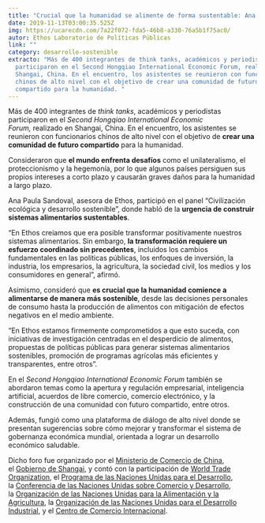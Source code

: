 ```yaml
---
title: "Crucial que la humanidad se alimente de forma sustentable: Ana Paula Sandoval"
date: 2019-11-13T03:00:35.525Z
img: https://ucarecdn.com/7a22f072-fda5-46b8-a330-76a5b1f75ac0/
autor: Ethos Laboratorio de Políticas Públicas
link: ""
category: desarrollo-sostenible
extracto: "Más de 400 integrantes de think tanks, académicos y periodistas
  participaron en el Second Hongqiao International Economic Forum, realizado en
  Shangai, China. En el encuentro, los asistentes se reunieron con funcionarios
  chinos de alto nivel con el objetivo de crear una comunidad de futuro
  compartido para la humanidad. "
---
```

Más de 400 integrantes de *think tanks*, académicos y periodistas participaron en el *Second Hongqiao International Economic Forum,* realizado en Shangai, China. En el encuentro, los asistentes se reunieron con funcionarios chinos de alto nivel con el objetivo de **crear una comunidad de futuro compartido** para la humanidad. 

Consideraron que **el mundo enfrenta desafíos** como el unilateralismo, el proteccionismo y la hegemonía, por lo que algunos países persiguen sus propios intereses a corto plazo y causarán graves daños para la humanidad a largo plazo.

Ana Paula Sandoval, asesora de Ethos, participó en el panel “Civilización ecológica y desarrollo sostenible”, donde habló de la **urgencia de construir sistemas alimentarios sustentables**. 

“En Ethos creíamos que era posible transformar positivamente nuestros sistemas alimentarios. Sin embargo, **la transformación requiere un esfuerzo coordinado sin precedentes**, incluidos los cambios fundamentales en las políticas públicas, los enfoques de inversión, la industria, los empresarios, la agricultura, la sociedad civil, los medios y los consumidores en general”, afirmó. 

Asimismo, consideró que **es crucial que la humanidad comience a alimentarse de manera más sostenible**, desde las decisiones personales de consumo hasta la producción de alimentos con mitigación de efectos negativos en el medio ambiente.

“En Ethos estamos firmemente comprometidos a que esto suceda, con iniciativas de investigación centradas en el desperdicio de alimentos, propuestas de políticas públicas para generar sistemas alimentarios sostenibles, promoción de programas agrícolas más eficientes y transparentes, entre otros”.

En el *Second Hongqiao International Economic Forum* también se abordaron temas como la apertura y regulación empresarial, inteligencia artificial, acuerdos de libre comercio, comercio electrónico, y la construcción de una comunidad con futuro compartido, entre otros. 

Además, fungió como una plataforma de diálogo de alto nivel donde se presentan sugerencias sobre cómo mejorar y transformar el sistema de gobernanza económica mundial, orientada a lograr un desarrollo económico saludable. 

Dicho foro fue organizado por el [Ministerio de Comercio de China](http://www.mofcom.gov.cn/), el [Gobierno de Shangai](http://www.shanghai.gov.cn/), y contó con la participación de [World Trade Organization](https://www.wto.org/), el [Programa de las Naciones Unidas para el Desarrollo](https://www.undp.org/), la [Conferencia de las Naciones Unidas sobre Comercio y Desarrollo](https://unctad.org/en/Pages/Home.aspx), la [Organización de las Naciones Unidas para la Alimentación y la Agricultura](http://www.fao.org/home/es/), la [Organización de las Naciones Unidas para el Desarrollo Industrial](https://www.unido.org/), y el [Centro de Comercio Internacional](http://www.intracen.org/).